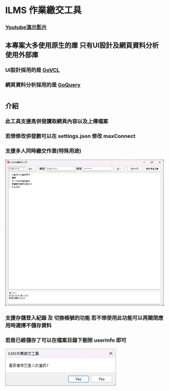 # ILMS 作業繳交工具

### [Youtube演示影片](https://www.youtube.com/watch?v=JM-HAe1ne9k&ab_channel=%E7%84%A1%E7%95%8C)

## 本專案大多使用原生的庫 只有UI設計及網頁資料分析使用外部庫
### UI設計採用的是 [GoVCL](https://github.com/ying32/govcl)
### 網頁資料分析採用的是 [GoQuery](https://github.com/PuerkitoBio/goquery)
#
## 介紹 
### 此工具支援高併發讀取網頁內容以及上傳檔案
### 若想修改併發數可以在 settings.json 修改 maxConnect
### 支援多人同時繳交作業(特殊用途)
![img1.png](imgs/img1.png)

### 支援存儲登入紀錄 及 切換帳號的功能 若不想使用此功能可以再關閉應用時選擇不儲存資料
### 若是已經儲存了可以在檔案目錄下刪除 userinfo 即可
![img2.png](imgs/img2.png)

